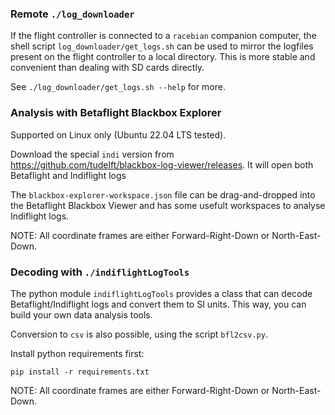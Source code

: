 


### Remote `./log_downloader`

If the flight controller is connected to a `racebian` companion computer, the
shell script `log_downloader/get_logs.sh` can be used to mirror the logfiles
present on the flight controller to a local directory. This is more stable 
and convenient than dealing with SD cards directly.

See `./log_downloader/get_logs.sh --help` for more.


### Analysis with Betaflight Blackbox Explorer

Supported on Linux only (Ubuntu 22.04 LTS tested).

Download the special `indi` version from <https://github.com/tudelft/blackbox-log-viewer/releases>. It will open both Betaflight and Indiflight logs

The `blackbox-explorer-workspace.json` file can be drag-and-dropped into the
Betaflight Blackbox Viewer and has some usefult workspaces to analyse
Indiflight logs.

NOTE: All coordinate frames are either Forward-Right-Down or North-East-Down.


### Decoding with `./indiflightLogTools`

The python module `indiflightLogTools` provides a class that can decode 
Betaflight/Indiflight logs and convert them to SI units.
This way, you can build your own data analysis tools. 

Conversion to `csv` is also possible, using the script `bfl2csv.py`.

Install python requirements first:

    pip install -r requirements.txt

NOTE: All coordinate frames are either Forward-Right-Down or North-East-Down.
